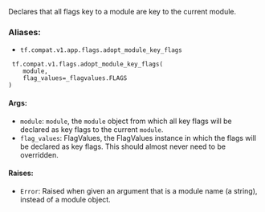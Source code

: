 Declares that all flags key to a module are key to the current module.
### Aliases:
- `tf.compat.v1.app.flags.adopt_module_key_flags`

```
 tf.compat.v1.flags.adopt_module_key_flags(
    module,
    flag_values=_flagvalues.FLAGS
)
```
#### Args:
- `module`: `module`, the `module` object from which all key flags will be declared as key flags to the current `module`.
- `flag_values`: FlagValues, the FlagValues instance in which the flags will be declared as key flags. This should almost never need to be overridden.
#### Raises:
- `Error`: Raised when given an argument that is a module name (a string), instead of a module object.
